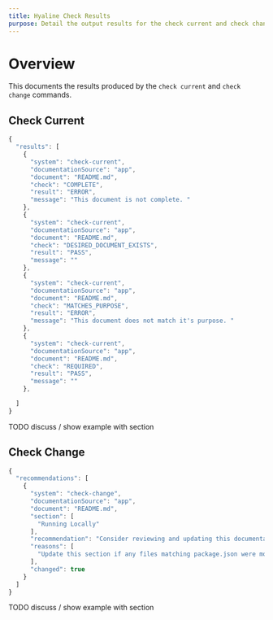 ```yaml
---
title: Hyaline Check Results
purpose: Detail the output results for the check current and check change commands
---
```

# Overview
This documents the results produced by the `check current` and `check change` commands.

## Check Current

```js
{
  "results": [
    {
      "system": "check-current",
      "documentationSource": "app",
      "document": "README.md",
      "check": "COMPLETE",
      "result": "ERROR",
      "message": "This document is not complete. "
    },
    {
      "system": "check-current",
      "documentationSource": "app",
      "document": "README.md",
      "check": "DESIRED_DOCUMENT_EXISTS",
      "result": "PASS",
      "message": ""
    },
    {
      "system": "check-current",
      "documentationSource": "app",
      "document": "README.md",
      "check": "MATCHES_PURPOSE",
      "result": "ERROR",
      "message": "This document does not match it's purpose. "
    },
    {
      "system": "check-current",
      "documentationSource": "app",
      "document": "README.md",
      "check": "REQUIRED",
      "result": "PASS",
      "message": ""
    },

  ]
}
```

TODO discuss / show example with section


## Check Change

```js
{
  "recommendations": [
    {
      "system": "check-change",
      "documentationSource": "app",
      "document": "README.md",
      "section": [
        "Running Locally"
      ],
      "recommendation": "Consider reviewing and updating this documentation",
      "reasons": [
        "Update this section if any files matching package.json were modified"
      ],
      "changed": true
    }
  ]
}
```

TODO discuss / show example with section